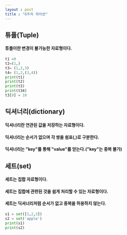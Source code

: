 ```yaml
---
layout : post 
title : "6주차 파이썬"
---
```




## 튜플(Tuple)
#### 튜플이란 변경이 불가능한 자료형이다.

```python
t1 =0
t2=(1,)
t3= (1,2,3)
t4= (1,2,(3,4))
print(t1)
print(t2)
print(t3)
print(t34)
t3[0] = 10

```
## 딕셔너리(dictionary)
#### 딕셔너리란 연관된 값을 저장하는 자료형이다.
#### 딕셔너리는 순서가 없으며 각 쌍을 쉼표(,)로 구분한다.
#### 딕셔너리는 "key"를 통해 "value"를 얻는다.("key"는 중복 불가)
 
## 세트(set)
#### 세트는 집합 자료형이다.
#### 세트는 집합에 관련된 것을 쉽게 처리할 수 있는 자료형이다.
#### 세트는 딕셔너리처럼 순서가 없고 중복을 허용하지 않는다.

```python
s1 = set([1,2,3])
s2 = set('apple')
print(s1)
print(s2)

```
